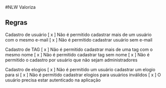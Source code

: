 #NLW Valoriza

## Regras

Cadastro de usuário
  [ x ] Não é permitido cadastrar mais de um usuário com o mesmo e-mail
  [ x ] Não é permitido cadastrar usuário sem e-mail

Cadastro de TAG
  [ x ] Não é permitido cadastrar mais de uma tag com o mesmo nome
  [ x ] Não é permitido cadastrar tag sem nome
  [ x ] Não é permitido o cadastro por usuário que não sejam administradores

Cadastro de elogios
  [ x ] Não é permitido um usuário cadastrar um elogio para si
  [ x ] Não é permitido cadastrar elogios para usuários inválidos
  [ x ] O usuário precisa estar autenticado na aplicação
